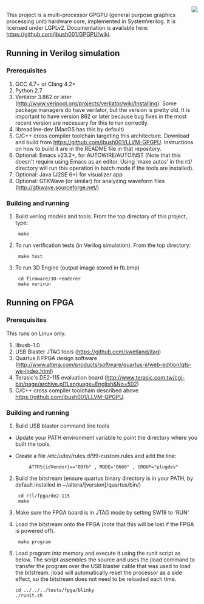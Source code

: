 <img align="right" src="https://github.com/jbush001/GPGPU/wiki/teapot-icon.png">


This project is a multi-processor GPGPU (general purpose graphics processing unit) hardware core, implemented in SystemVerilog. It is licensed under LGPLv2. Documentation is available here: https://github.com/jbush001/GPGPU/wiki.  

## Running in Verilog simulation

### Prerequisites
1. GCC 4.7+ or Clang 4.2+
2. Python 2.7
3. Verilator 3.862 or later (http://www.veripool.org/projects/verilator/wiki/Installing).  Some package managers do have verilator, but the version is pretty old. It is important to have version 862 or later because bug fixes in the most recent version are necessary for this to run correctly.
4. libreadline-dev (MacOS has this by default)
5. C/C++ cross compiler toolchain targeting this architecture. Download and build from https://github.com/jbush001/LLVM-GPGPU.  Instructions on how to build it are in the README file in that repository.
6. Optional: Emacs v23.2+, for AUTOWIRE/AUTOINST (Note that this doesn't require using Emacs as an editor. Using 'make autos' in the rtl/ directory will run this operation in batch mode if the tools are installed).
7. Optional: Java (J2SE 6+) for visualizer app 
8. Optional: GTKWave (or similar) for analyzing waveform files (http://gtkwave.sourceforge.net/)

### Building and running

1. Build verilog models and tools. From the top directory of this project, type:

        make

2. To run verification tests (in Verilog simulation). From the top directory: 

        make test

3. To run 3D Engine (output image stored in fb.bmp)

        cd firmware/3D-renderer
        make verirun

## Running on FPGA

### Prerequisites
This runs on Linux only.

1. libusb-1.0
2. USB Blaster JTAG tools (https://github.com/swetland/jtag)
3. Quartus II FPGA design software (http://www.altera.com/products/software/quartus-ii/web-edition/qts-we-index.html)
4. Terasic's DE2-115 evaluation board (http://www.terasic.com.tw/cgi-bin/page/archive.pl?Language=English&No=502)
5. C/C++ cross compiler toolchain described above https://github.com/jbush001/LLVM-GPGPU.

### Building and running
1. Build USB blaster command line tools
 * Update your PATH environment variable to point the directory where you built the tools.  
 * Create a file /etc/udev/rules.d/99-custom.rules and add the line: 

            ATTRS{idVendor}=="09fb" , MODE="0660" , GROUP="plugdev" 

2. Build the bitstream (ensure quartus binary directory is in your PATH, by default installed in ~/altera/[version]/quartus/bin/)

        cd rtl/fpga/de2-115
        make

3. Make sure the FPGA board is in JTAG mode by setting SW19 to 'RUN'
4. Load the bitstream onto the FPGA (note that this will be lost if the FPGA is powered off).

        make program 

5.  Load program into memory and execute it using the runit script as below.   The script assembles the source and uses the jload command to transfer the program over the USB blaster cable that was used to load the bitstream.  jload will automatically reset the processor as a side effect, so the bitstream does not need to be reloaded each time.

        cd ../../../tests/fpga/blinky
        ./runit.sh

